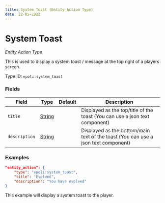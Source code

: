 ```yaml
---
title: System Toast (Entity Action Type)
date: 22-05-2022
---
```

# System Toast
_Entity Action Type_

This is used to display a system toast / message at the top right of a players screen.

Type ID: `epoli:system_toast`


### Fields
Field  | Type | Default | Description
-------|------|---------|-------------
`title` | [String](string.md) |  | Displayed as the top/title of the toast (You can use a json text component)
`description` | [String](string.md) |  | Displayed as the bottom/main text of the toast (You can use a json text component)

### Examples

```json
"entity_action": {
	"type": "epoli:system_toast",
	"title": "Evolved",
    "description": "You have evolved"
}
```
This example will display a system toast to the player.